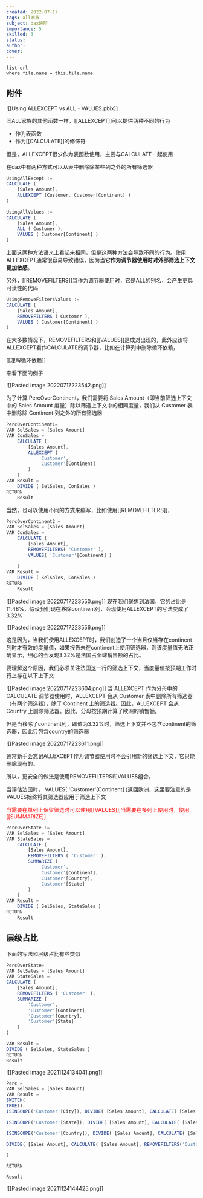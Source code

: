 ```yaml
---
created: 2022-07-17
tags: all家族 
subject: dax进阶
importance: 5
skilled: 3
status:
author:
cover: 
---
```


```dataview
list url
where file.name = this.file.name
```
## 附件
![[Using ALLEXCEPT vs ALL - VALUES.pbix]]


同ALL家族的其他函数一样，[[ALLEXCEPT]]可以提供两种不同的行为

-   作为表函数
-   作为[[CALCULATE]]的修饰符

但是，ALLEXCEPT很少作为表函数使用，主要与CALCULATE一起使用

在dax中有两种方式可以从表中删除除某些列之外的所有筛选器

```js
UsingAllExcept :=
CALCULATE (
    [Sales Amount],
    ALLEXCEPT (Customer, Customer[Continent] )
)
 
UsingAllValues :=
CALCULATE (
    [Sales Amount],
    ALL ( Customer ),
    VALUES ( Customer[Continent] )
)
```

上面这两种方法语义上看起来相同，但是这两种方法会导致不同的行为。使用ALLEXCEPT通常很容易导致错误，因为当**它作为调节器使用时对外部筛选上下文更加敏感**。

另外，[[REMOVEFILTERS]]当作为调节器使用时，它是ALL的别名，会产生更具可读性的代码

```js
UsingRemoveFiltersValues :=
CALCULATE (
    [Sales Amount],
    REMOVEFILTERS ( Customer ),
    VALUES ( Customer[Continent] )
)
```

在大多数情况下，REMOVEFILTERS和[[VALUES]]是成对出现的，此外应该将ALLEXCEPT看作CALCULATE的调节器，比如在计算列中删除循环依赖，

[[理解循环依赖]]

来看下面的例子

![[Pasted image 20220717223542.png]]

为了计算 PercOverContinent，我们需要将 Sales Amount（即当前筛选上下文中的 Sales Amount 度量）除以筛选上下文中的相同度量，我们从 Customer 表中删除除 Continent 列之外的所有筛选器

```js
PercOverContinent1=
VAR SelSales = [Sales Amount]
VAR ConSales =
    CALCULATE (
        [Sales Amount],
        ALLEXCEPT (
            'Customer',
            'Customer'[Continent]
        )
    )
VAR Result =
    DIVIDE ( SelSales, ConSales )
RETURN
    Result
```

当然，也可以使用不同的方式来编写，比如使用[[REMOVEFILTERS]]，

```js
PercOverContinent2 = 
VAR SelSales = [Sales Amount]
VAR ConSales =
    CALCULATE (
        [Sales Amount],
        REMOVEFILTERS( 'Customer' ),
        VALUES( 'Customer'[Continent] )
    
    )
VAR Result =
    DIVIDE ( SelSales, ConSales )
RETURN
    Result
```

![[Pasted image 20220717223550.png]]
现在我们聚焦到法国，它的占比是11.48%，假设我们现在移除continent列，会现使用ALLEXCEPT的写法变成了3.32%

![[Pasted image 20220717223556.png]]

这是因为，当我们使用ALLEXCEPT时，我们创造了一个当且仅当存在continent列时才有效的度量值，如果报告未在continent上使用筛选器，则该度量值无法正确显示，细心的会发现3.32%是法国占全球销售额的占比。

要理解这个原因，我们必须关注法国这一行的筛选上下文，当度量值按预期工作时行上存在以下上下文

![[Pasted image 20220717223604.png]]
当 ALLEXCEPT 作为分母中的 CALCULATE 调节器使用时，ALLEXCEPT 会从 Customer 表中删除所有筛选器（有两个筛选器），除了 Continent 上的筛选器。因此，ALLEXCEPT 会从 Country 上删除筛选器。因此，分母按预期计算了欧洲的销售额。

但是当移除了continent列，即值为3.32%时，筛选上下文并不包含continent的筛选器，因此只包含country的筛选器

![[Pasted image 20220717223611.png]]

通常新手会忘记ALLEXCEPT作为调节器使用时不会引用新的筛选上下文，它只能删除现有的。

所以，更安全的做法是使用REMOVEFILTERS和VALUES组合。

当评估法国时， VALUES( 'Customer'[Continent] )返回欧洲，这里要注意的是VALUES始终将其筛选器应用于筛选上下文

<font color="red">当需要在单列上保留筛选时可以使用[[VALUES]],当需要在多列上使用时，使用[[SUMMARIZE]]</font>

```js
PercOverState :=
VAR SelSales = [Sales Amount]
VAR StateSales =
    CALCULATE (
        [Sales Amount],
        REMOVEFILTERS ( 'Customer' ),
        SUMMARIZE (
            'Customer',
            'Customer'[Continent],
            'Customer'[Country],
            'Customer'[State]
        )
    )
VAR Result =
    DIVIDE ( SelSales, StateSales )
RETURN
    Result
```


## 层级占比
下面的写法和层级占比有些类似
```js
PercOverState=
VAR SelSales = [Sales Amount]
VAR StateSales =
CALCULATE (
	[Sales Amount],
	REMOVEFILTERS ( 'Customer' ),
	SUMMARIZE (
		'Customer',
		'Customer'[Continent],
		'Customer'[Country],
		'Customer'[State]
	)
)

VAR Result =
DIVIDE ( SelSales, StateSales )
RETURN
Result

```
![[Pasted image 20211124134041.png]]

```js
Perc =
VAR SelSales = [Sales Amount]
VAR Result =
SWITCH(
TRUE(),
ISINSCOPE('Customer'[City]), DIVIDE( [Sales Amount], CALCULATE( [Sales Amount], REMOVEFILTERS('Customer'), VALUES('Customer'[State]) ) ),

ISINSCOPE('Customer'[State]), DIVIDE( [Sales Amount], CALCULATE( [Sales Amount], REMOVEFILTERS('Customer'), VALUES('Customer'[Country]) ) ),

ISINSCOPE('Customer'[Country]), DIVIDE( [Sales Amount], CALCULATE( [Sales Amount], REMOVEFILTERS('Customer'), VALUES('Customer'[Continent]) ) ),

DIVIDE( [Sales Amount], CALCULATE( [Sales Amount], REMOVEFILTERS('Customer') ) )

)

RETURN

Result
```
![[Pasted image 20211124144425.png]]